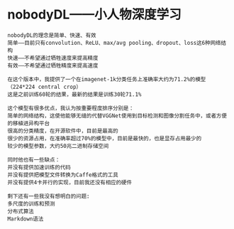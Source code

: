 # nobodyDL——小人物深度学习
	nobodyDL的理念是简单、快速、有效
	简单——目前只有convolution、ReLU、max/avg pooling、dropout、loss这6种网络结构
	快速——不希望通过牺牲速度来提高精度
	有效——不希望通过牺牲精度来提高速度

	在这个版本中，我提供了一个在imagenet-1k分类任务上准确率大约为71.2%的模型（224*224 central crop）
	这是之前训练60轮的结果，最新的结果是训练30轮71.1%

	这个模型有很多优点，我认为按重要程度排序分别是：
	简单的网络结构，这使他能够无缝的代替VGGNet使用到目标检测和图像分割任务中，或者方便的移植进异构平台
	很高的分类精度，在开源软件中，目前是最高的
	很少的资源占用，在准确率超过70%的模型中，目前是最快的，也是显存占用最少的
	较少的模型参数，大约50兆二进制存储空间

	同时他也有一些缺点：
	并没有提供加速训练的代码
	并没有提供把模型文件转换为Caffe格式的工具
	并没有提供4卡并行的实现，目前我还没有相应的硬件

	剩下还有一些我没有想明白的问题:
	多尺度的训练和预测
	分布式算法
	Markdown语法
